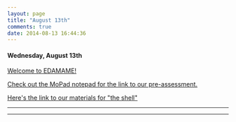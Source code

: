 ```yaml
---
layout: page
title: "August 13th"
comments: true
date: 2014-08-13 16:44:36
---
```


#### Wednesday, August 13th

[Welcome to EDAMAME!](https://github.com/edamame-course/docs/blob/gh-pages/extra/Presentations/2014-lecture1-edamame-welcome.pdf?raw=true)

[Check out the MoPad notepad for the link to our pre-assessment.](https://edamame.etherpad.mozilla.org/1)

[Here's the link to our materials for "the shell"](https://github.com/edamame-course/edamame-data/tree/master/shell)

-----------------------------------------------
-----------------------------------------------
